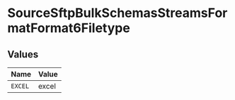 # SourceSftpBulkSchemasStreamsFormatFormat6Filetype


## Values

| Name    | Value   |
| ------- | ------- |
| `EXCEL` | excel   |